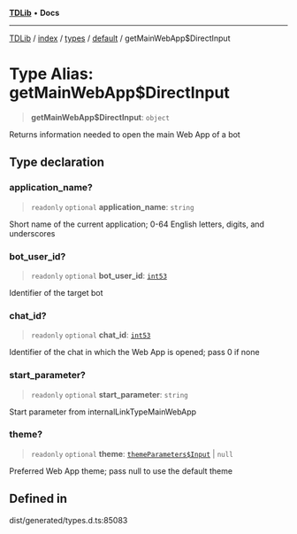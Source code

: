 [**TDLib**](../../../../../../README.md) • **Docs**

***

[TDLib](../../../../../../modules.md) / [index](../../../../../README.md) / [types](../../../README.md) / [default](../README.md) / getMainWebApp$DirectInput

# Type Alias: getMainWebApp$DirectInput

> **getMainWebApp$DirectInput**: `object`

Returns information needed to open the main Web App of a bot

## Type declaration

### application\_name?

> `readonly` `optional` **application\_name**: `string`

Short name of the current application; 0-64 English letters, digits, and underscores

### bot\_user\_id?

> `readonly` `optional` **bot\_user\_id**: [`int53`](int53.md)

Identifier of the target bot

### chat\_id?

> `readonly` `optional` **chat\_id**: [`int53`](int53.md)

Identifier of the chat in which the Web App is opened; pass 0 if none

### start\_parameter?

> `readonly` `optional` **start\_parameter**: `string`

Start parameter from internalLinkTypeMainWebApp

### theme?

> `readonly` `optional` **theme**: [`themeParameters$Input`](themeParameters$Input.md) \| `null`

Preferred Web App theme; pass null to use the default theme

## Defined in

dist/generated/types.d.ts:85083
